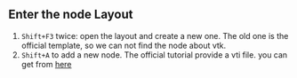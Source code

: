 ## Enter the node Layout

1. `Shift+F3` twice: open the layout and create a new one.
The old one is the official template, so we can not find the node about vtk. 
2. `Shift+A` to add a new node. 
The official tutorial provide a vti file. 
you can get from [here](./data/head.vti)

